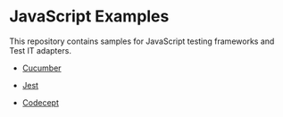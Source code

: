# JavaScript Examples
This repository contains samples for JavaScript testing frameworks and Test IT adapters.

* [Cucumber](https://github.com/testit-tms/js-examples/tree/main/cucumber)

* [Jest](https://github.com/testit-tms/js-examples/tree/main/jest)

* [Codecept](https://github.com/testit-tms/js-examples/tree/main/codecept)
